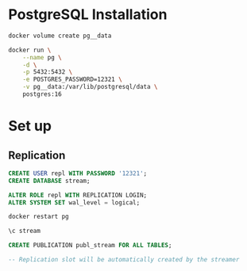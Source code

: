 # PostgreSQL Installation

```sh
docker volume create pg__data

docker run \
    --name pg \
    -d \
    -p 5432:5432 \
    -e POSTGRES_PASSWORD=12321 \
    -v pg__data:/var/lib/postgresql/data \
    postgres:16
```

# Set up

## Replication

```sql
CREATE USER repl WITH PASSWORD '12321';
CREATE DATABASE stream;

ALTER ROLE repl WITH REPLICATION LOGIN;
ALTER SYSTEM SET wal_level = logical;
```

```sh
docker restart pg
```

```sql
\c stream

CREATE PUBLICATION publ_stream FOR ALL TABLES;

-- Replication slot will be automatically created by the streamer
```
